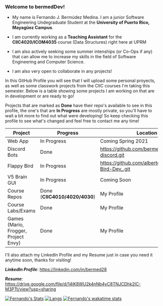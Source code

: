 ### Welcome to bermedDev!

- My name is Fernando J. Bermúdez Medina. I am a junior Software Engineering Undegraduate Student at the **University of Puerto Rico, Mayagüez Campus**.

- I am currently working as a **Teaching Assistant** for the **CIIC4020/ICOM4035** course (Data Structures) right here at UPRM

- I am also actively seeking some summer intenships (or Co-Ops if any) that can allow me to increase my skills in the field of Software Engineering and Computer Science.

- I am also very open to collaborate in any projects! 

In this GitHub Profile you will see that I will upload some personal proyects, as well as some classwork projects from the CIIC courses I'm taking this semester.
Below is a table showing some projects I am working on that are in development or are ready to go!

Projects that are marked as **Done** have their repo's available to see in this profile, the one's that are **In Progress** are mostly private, so you'll have to wait a bit more to find out what were developing! So keep checking this profile to see what's changed and feel free to contact me any time!

Project     | Progress | Location
----------- | -------- |--------|
  Web App | In Progress | Coming Spring 2021
Discord Bots| Done |  https://github.com/bermed28/bot-discord.git|
Flappy Bird | In Progress| https://github.com/albertocruz6/Flappy-Bird-Dev_.git|
V5 Brain GUI| In Progress| Coming Soon |
Course Repos  | Done (**CIIC4010/4020/4030**)| My Profile|
Course Labs/Exams| Done| My Profile |
Games (Mario, Frogger, Project Envy) | Done| My Profile|

I'll also attach my LinkedIn Profile and my Resume just in case you need it anytime soon, thanks for visiting!

_**LinkedIn Profile**_: https://linkedin.com/in/bermed28

_**Resume**_: https://drive.google.com/file/d/14iK8WU2k4nNb4yC8TNJCDhk2lC-M3PTt/view?usp=sharing

[![Fernando's Stats](https://github-readme-stats.vercel.app/api?username=bermed28&show_icons=true&theme=nord)](https://github.com/anuraghazra/github-readme-stats)
[![Langs](https://github-readme-stats.vercel.app/api/top-langs/?username=bermed28&layout=compact&theme=nord)](https://github.com/anuraghazra/github-readme-stats)
[![Fernando's wakatime stats](https://github-readme-stats.vercel.app/api/wakatime?username=bermed28)](https://github.com/anuraghazra/github-readme-stats)


